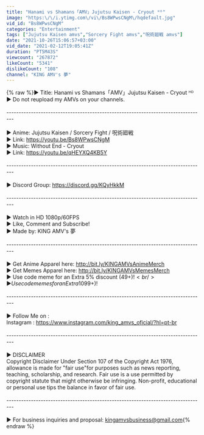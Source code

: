 ```yaml
---
title: "Hanami vs Shamans「AMV」Jujutsu Kaisen - Cryout ᴴᴰ"
image: "https:\/\/i.ytimg.com\/vi\/Bs8WPwsCNgM\/hqdefault.jpg"
vid_id: "Bs8WPwsCNgM"
categories: "Entertainment"
tags: ["Jujutsu Kaisen amvs","Sorcery Fight amvs","呪術廻戦 amvs"]
date: "2021-10-26T15:06:57+03:00"
vid_date: "2021-02-12T19:05:41Z"
duration: "PT5M43S"
viewcount: "267872"
likeCount: "5341"
dislikeCount: "108"
channel: "KING AMV's 夢"
---
```

{% raw %}► Title: Hanami vs Shamans「AMV」Jujutsu Kaisen - Cryout ᴴᴰ<br />► Do not reupload my AMVs on your channels.<br /><br />---------------------------------------------------------------------------------<br /><br />► Anime: Jujutsu Kaisen / Sorcery Fight / 呪術廻戦<br />► Link: <a rel="nofollow" target="blank" href="https://youtu.be/Bs8WPwsCNgM">https://youtu.be/Bs8WPwsCNgM</a><br />► Music: Without End - Cryout<br />► Link: <a rel="nofollow" target="blank" href="https://youtu.be/qHEYXQ4KB5Y">https://youtu.be/qHEYXQ4KB5Y</a><br /><br />---------------------------------------------------------------------------------<br /><br />► Discord Group: <a rel="nofollow" target="blank" href="https://discord.gg/KQyHkkM">https://discord.gg/KQyHkkM</a><br /><br />---------------------------------------------------------------------------------<br /><br />► Watch in HD 1080p/60FPS<br />► Like, Comment and Subscribe!<br />► Made by: KING AMV's 夢<br /><br />---------------------------------------------------------------------------------<br /><br />► Get Anime Apparel here: <a rel="nofollow" target="blank" href="http://bit.ly/KINGAMVsAnimeMerch">http://bit.ly/KINGAMVsAnimeMerch</a><br />► Get Memes Apparel here: <a rel="nofollow" target="blank" href="http://bit.ly/KINGAMVsMemesMerch">http://bit.ly/KINGAMVsMemesMerch</a><br />► Use code meme for an Extra 5% discount ($49+)!<br />► Use code memes for an Extra 10% discount ($99+)!<br /><br />---------------------------------------------------------------------------------<br /><br />► Follow Me on :<br />Instagram : <a rel="nofollow" target="blank" href="https://www.instagram.com/king_amvs_oficial/?hl=pt-br">https://www.instagram.com/king_amvs_oficial/?hl=pt-br</a><br /><br />---------------------------------------------------------------------------------<br /><br />► DISCLAIMER<br />Copyright Disclaimer Under Section 107 of the Copyright Act 1976, allowance is made for &quot;fair use&quot;for purposes such as  news reporting, teaching, scholarship, and research. Fair use is a use permitted by copyright statute that might otherwise be infringing. Non-profit, educational or personal use tips the balance in favor of fair use.<br /><br />---------------------------------------------------------------------------------<br /><br />► For business inquiries and proposal: kingamvsbusiness@gmail.com{% endraw %}
